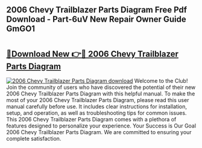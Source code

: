 ## 2006 Chevy Trailblazer Parts Diagram Free Pdf Download - Part-6uV New Repair Owner Guide GmGO1

# <h2><a href="http://dfp3giq.blite.top/?on=2006+Chevy+Trailblazer+Parts+Diagram">🔗Download New 👉🔴 2006 Chevy Trailblazer Parts Diagram</a></h2>

[![2006 Chevy Trailblazer Parts Diagram download](https://i.imgur.com/lujVjoI.png)](http://dfp3giq.blite.top/?on=2006+Chevy+Trailblazer+Parts+Diagram)
Welcome to the Club! Join the community of users who have discovered the potential of their new 2006 Chevy Trailblazer Parts Diagram with this helpful manual. To make the most of your 2006 Chevy Trailblazer Parts Diagram, please read this user manual carefully before use. It includes clear instructions for installation, setup, and operation, as well as troubleshooting tips for common issues. This 2006 Chevy Trailblazer Parts Diagram comes with a plethora of features designed to personalize your experience. Your Success is Our Goal 2006 Chevy Trailblazer Parts Diagram. We are committed to ensuring your complete satisfaction.
